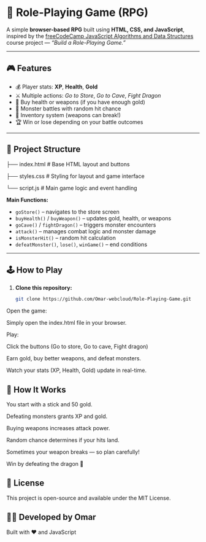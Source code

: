 # 🐉 Role-Playing Game (RPG)

A simple **browser-based RPG** built using **HTML, CSS, and JavaScript**, inspired by the [freeCodeCamp JavaScript Algorithms and Data Structures](https://www.freecodecamp.org/) course project — *“Build a Role-Playing Game.”*

---

## 🎮 Features

- 💰 Player stats: **XP**, **Health**, **Gold**
- ⚔️ Multiple actions: *Go to Store*, *Go to Cave*, *Fight Dragon*
- 🛒 Buy health or weapons (if you have enough gold)
- 🧟 Monster battles with random hit chance
- 🧰 Inventory system (weapons can break!)
- 🏆 Win or lose depending on your battle outcomes

---

## 🧩 Project Structure

├── index.html # Base HTML layout and buttons

├── styles.css # Styling for layout and game interface

└── script.js # Main game logic and event handling



**Main Functions:**
- `goStore()` – navigates to the store screen  
- `buyHealth()` / `buyWeapon()` – updates gold, health, or weapons  
- `goCave()` / `fightDragon()` – triggers monster encounters  
- `attack()` – manages combat logic and monster damage  
- `isMonsterHit()` – random hit calculation  
- `defeatMonster()`, `lose()`, `winGame()` – end conditions  

---

## 🕹️ How to Play

1. **Clone this repository:**
   ```bash
   git clone https://github.com/Omar-webcloud/Role-Playing-Game.git
Open the game:

Simply open the index.html file in your browser.

Play:

Click the buttons (Go to store, Go to cave, Fight dragon)

Earn gold, buy better weapons, and defeat monsters.

Watch your stats (XP, Health, Gold) update in real-time.

## 🧠 How It Works
You start with a stick and 50 gold.

Defeating monsters grants XP and gold.

Buying weapons increases attack power.

Random chance determines if your hits land.

Sometimes your weapon breaks — so plan carefully!

Win by defeating the dragon 🐲



## 📝 License
This project is open-source and available under the MIT License.

## 👨‍💻 Developed by Omar
Built with ❤️ and JavaScript
